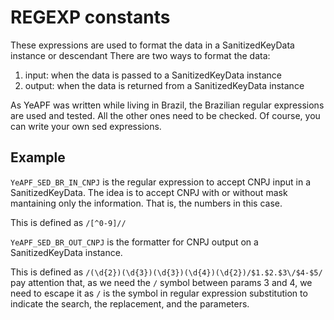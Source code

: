  # REGEXP constants

 These expressions are used to format the data in a
 SanitizedKeyData instance or descendant
 There are two ways to format the data:
   1. input: when the data is passed to a SanitizedKeyData instance
   2. output: when the data is returned from a SanitizedKeyData instance
 
 As YeAPF was written while living in Brazil, the Brazilian
 regular expressions are used and tested. All the other ones need to be checked.
 Of course, you can write your own sed expressions.

 ## Example
 `YeAPF_SED_BR_IN_CNPJ` is the regular expression to accept CNPJ input in a SanitizedKeyData. The idea is to accept CNPJ with or without mask mantaining only the information. That is, the numbers in this case.

 This is defined as `/[^0-9]//`

 `YeAPF_SED_BR_OUT_CNPJ` is the formatter for CNPJ output on a SanitizedKeyData instance.

 This is defined as `/(\d{2})(\d{3})(\d{3})(\d{4})(\d{2})/$1.$2.$3\/$4-$5/` pay attention that, as we need the `/` symbol between params 3 and 4, we need to escape it as `/` is the symbol in regular expression substitution to indicate the search, the replacement, and the parameters.